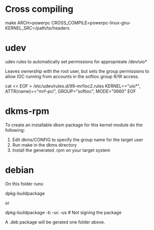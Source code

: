 
# Cross compiling

make ARCH=powerpc CROSS_COMPILE=powerpc-linux-gnu- KERNEL_SRC=/path/to/headers

# udev

udev rules to automatically set permissions for approprieate /dev/uio*

Leaves ownership with the root user, but sets the group permissions to
allow IOC running from accounts in the softioc group R/W access.

cat << EOF > /etc/udev/rules.d/99-mrfioc2.rules
KERNEL=="uio*", ATTR{name}=="mrf-pci", GROUP="softioc", MODE="0660"
EOF

# dkms-rpm

To create an installable dksm package for this kernel module do the following:

1. Edit dkms/CONFIG to specify the group name for the target user
2. Run make in the dkms directory
3. Install the generated .rpm on your target system

# debian

On this folder runs:

dpkg-buildpackage

or

dpkg-buildpackage -b -uc -us # Not signing the package

A .deb package will be gerated one folder above.

